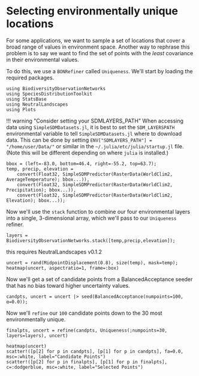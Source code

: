# Selecting environmentally unique locations

For some applications, we want to sample a set of locations that cover a broad
range of values in environment space. Another way to rephrase this problem is to
say we want to find the set of points with the _least_ covariance in their
environmental values.  

To do this, we use a `BONRefiner` called `Uniqueness`. We'll start by loading the required packages. 

```@example 1
using BiodiversityObservationNetworks
using SpeciesDistributionToolkit
using StatsBase
using NeutralLandscapes
using Plots
```

!!! warning "Consider setting your SDMLAYERS_PATH" 
    When accessing data using `SimpleSDMDatasets.jl`, it is best to set the `SDM_LAYERSPATH` environmental variable to tell `SimpleSDMDatasets.jl` where to download data. This can be done by setting `ENV["SDMLAYERS_PATH"] = "/home/user/Data/"` or similar in the `~/.julia/etc/julia/startup.jl` file. (Note this will be different depending on where `julia` is installed.)

```@example 1
bbox = (left=-83.0, bottom=46.4, right=-55.2, top=63.7);
temp, precip, elevation = 
    convert(Float32, SimpleSDMPredictor(RasterData(WorldClim2, AverageTemperature); bbox...)),
    convert(Float32, SimpleSDMPredictor(RasterData(WorldClim2, Precipitation); bbox...)),
    convert(Float32, SimpleSDMPredictor(RasterData(WorldClim2, Elevation); bbox...));
```

Now we'll use the `stack` function to combine our four environmental layers into a single, 3-dimensional array, which we'll pass to our `Uniqueness` refiner.

```@example 1
layers = BiodiversityObservationNetworks.stack([temp,precip,elevation]);
```

this requires NeutralLandscapes v0.1.2

```@example 1
uncert = rand(MidpointDisplacement(0.8), size(temp), mask=temp);
heatmap(uncert, aspectratio=1, frame=:box) 
```

Now we'll get a set of candidate points from a BalancedAcceptance seeder that has no bias toward higher uncertainty values.

```@example 1
candpts, uncert = uncert |> seed(BalancedAcceptance(numpoints=100, α=0.0)); 
```

Now we'll `refine` our `100` candidate points down to the 30 most environmentally unique.

```@example 1
finalpts, uncert = refine(candpts, Uniqueness(;numpoints=30, layers=layers), uncert)

heatmap(uncert)
scatter!([p[2] for p in candpts], [p[1] for p in candpts], fa=0.0, msc=:white, label="Candidate Points")
scatter!([p[2] for p in finalpts], [p[1] for p in finalpts], c=:dodgerblue, msc=:white, label="Selected Points")
```